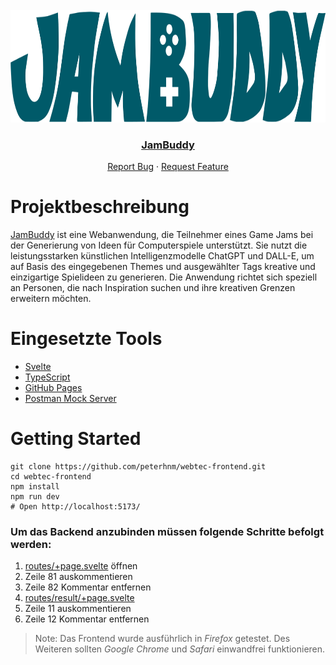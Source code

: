 <!-- PROJECT LOGO -->
<br />
<div align="center">
    <a href="#">
        <img src="https://raw.githubusercontent.com/peterhnm/webtec-frontend/main/src/lib/images/logo_big.svg" alt="Logo" height="180">
    </a>
    <h3 ><a href="https://peterhnm.github.io/webtec-frontend/">JamBuddy</a></h3>
    <p>
        <a href="https://github.com/peterhnm/webtec-frontend/issues">Report Bug</a>
        ·
        <a href="https://github.com/peterhnm/webtec-frontend/pulls">Request Feature</a>
    </p>
</div>

# Projektbeschreibung

[JamBuddy][JamBuddy] ist eine Webanwendung, die Teilnehmer eines Game Jams bei der
Generierung von Ideen für Computerspiele unterstützt. Sie nutzt die leistungsstarken
künstlichen Intelligenzmodelle ChatGPT und DALL-E, um auf Basis des
eingegebenen Themes und ausgewählter Tags kreative und einzigartige Spielideen zu
generieren. Die Anwendung richtet sich speziell an Personen, die nach Inspiration
suchen und ihre kreativen Grenzen erweitern möchten.

# Eingesetzte Tools

-   [Svelte][JamBuddy]
-   [TypeScript](https://www.typescriptlang.org/docs/)
-   [GitHub Pages](https://peterhnm.github.io/webtec-frontend/)
-   [Postman Mock Server](https://learning.postman.com/docs/designing-and-developing-your-api/mocking-data/setting-up-mock/)

# Getting Started

```shell
git clone https://github.com/peterhnm/webtec-frontend.git
cd webtec-frontend
npm install
npm run dev
# Open http://localhost:5173/
```

### Um das Backend anzubinden müssen folgende Schritte befolgt werden:

1. [routes/+page.svelte](./src/routes/+page.svelte) öffnen
2. Zeile 81 auskommentieren
3. Zeile 82 Kommentar entfernen
4. [routes/result/+page.svelte](./src/routes/result/+page.svelte)
5. Zeile 11 auskommentieren
6. Zeile 12 Kommentar entfernen

> Note: Das Frontend wurde ausführlich in _*Firefox*_ getestet. Des Weiteren sollten _*Google Chrome*_ und _*Safari*_
> einwandfrei funktionieren.

[JamBuddy]: https://peterhnm.github.io/webtec-frontend/
